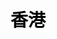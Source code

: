 <html>
<head><style>
body {
text-align: center;
color: black;
}
</style>
</head>
<body>
<h1>香港</h1>
</body>
</html>

<style>
body {
  background-image: url('429EA0F6-F280-4D32-8A09-2B69D351C8CC.jpeg');
  background-repeat: no-repeat;
  background-attachment: fixed; 
  background-size: 100% 100%;
}
</style>

